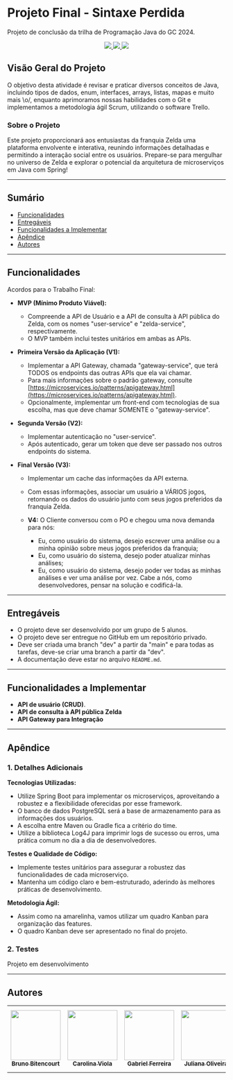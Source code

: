 # Projeto Final - Sintaxe Perdida
Projeto de conclusão da trilha de Programação Java do GC 2024.
<p align="center">
     <a alt="Java" href="https://java.com" target="_blank">
        <img src="https://img.shields.io/badge/Java-v21.0.4-ED8B00.svg" />
    </a>
     <a alt="Maven" href="https://maven.apache.org/index.html" target="_blank">
        <img src="https://img.shields.io/badge/Maven-v4.0.0-CD2335.svg" />
    </a>
     <a alt="IntelliJ IDEA" href="https://www.jetbrains.com/idea/" target="_blank">
        <img src="https://img.shields.io/badge/IntelliJ IDEA-2024.2.4-087CFA.svg" />
    </a>
</p>

## Visão Geral do Projeto

O objetivo desta atividade é revisar e praticar diversos conceitos de Java,
incluindo tipos de dados, enum, interfaces, arrays, listas, mapas e muito
mais \o/, enquanto aprimoramos nossas habilidades com o Git e implementamos
a metodologia ágil Scrum, utilizando o software Trello.

### Sobre o Projeto
Este projeto proporcionará aos entusiastas da franquia Zelda uma plataforma envolvente e interativa, reunindo informações 
detalhadas e permitindo a interação social entre os usuários. Prepare-se para mergulhar no universo de Zelda e explorar 
o potencial da arquitetura de microserviços em Java com Spring!

---

## Sumário

- [Funcionalidades](#funcionalidades)
- [Entregáveis](#entregáveis)
- [Funcionalidades a Implementar](#funcionalidades-a-implementar)
- [Apêndice](#apêndice)
- [Autores](#autores)

---
## Funcionalidades

Acordos para o Trabalho Final:

- **MVP (Mínimo Produto Viável):**
    - Compreende a API de Usuário e a API de consulta à API pública do Zelda, com os nomes "user-service" e "zelda-service", respectivamente.
    - O MVP também inclui testes unitários em ambas as APIs.

- **Primeira Versão da Aplicação (V1):**
    - Implementar a API Gateway, chamada "gateway-service", que terá TODOS os endpoints das outras APIs que ela vai chamar.
    - Para mais informações sobre o padrão gateway, consulte [https://microservices.io/patterns/apigateway.html](https://microservices.io/patterns/apigateway.html).
    - Opcionalmente, implementar um front-end com tecnologias de sua escolha, mas que deve chamar SOMENTE o "gateway-service".

- **Segunda Versão (V2):**
    - Implementar autenticação no "user-service".
    - Após autenticado, gerar um token que deve ser passado nos outros endpoints do sistema.

- **Final Versão (V3):**
    - Implementar um cache das informações da API externa.
    - Com essas informações, associar um usuário a VÁRIOS jogos, retornando os dados do usuário junto com seus jogos preferidos da franquia Zelda.

    - **V4:**
      O Cliente conversou com o PO e chegou uma nova demanda para nós:
        - Eu, como usuário do sistema, desejo escrever uma análise ou a minha opinião sobre meus jogos preferidos da franquia;
        - Eu, como usuário do sistema, desejo poder atualizar minhas análises;
        - Eu, como usuário do sistema, desejo poder ver todas as minhas análises e ver uma análise por vez.
          Cabe a nós, como desenvolvedores, pensar na solução e codificá-la.

---

## Entregáveis

- O projeto deve ser desenvolvido por um grupo de 5 alunos.
- O projeto deve ser entregue no GitHub em um repositório privado.
- Deve ser criada uma branch "dev" a partir da "main" e para todas as tarefas, deve-se criar uma branch a partir da "dev".
- A documentação deve estar no arquivo `README.md`.

---

## Funcionalidades a Implementar

- **API de usuário (CRUD)**.
- **API de consulta à API pública Zelda**
- **API Gateway para Integração**

---

## Apêndice

### 1. Detalhes Adicionais

**Tecnologias Utilizadas:**
- Utilize Spring Boot para implementar os microserviços, aproveitando a robustez e a flexibilidade oferecidas por esse framework.
- O banco de dados PostgreSQL será a base de armazenamento para as informações dos usuários.
- A escolha entre Maven ou Gradle fica a critério do time.
- Utilize a biblioteca Log4J para imprimir logs de sucesso ou erros, uma prática comum no dia a dia de desenvolvedores.

**Testes e Qualidade de Código:**
- Implemente testes unitários para assegurar a robustez das funcionalidades de cada microserviço.
- Mantenha um código claro e bem-estruturado, aderindo às melhores práticas de desenvolvimento.

**Metodologia Ágil:**
- Assim como na amarelinha, vamos utilizar um quadro Kanban para organização das features.
- O quadro Kanban deve ser apresentado no final do projeto.

### 2. Testes

Projeto em desenvolvimento


---

## Autores
<table>
  <tr>
    <td align="center">
      <a href="https://github.com/BrunoBitencourt99">
        <img loading="lazy" src="https://avatars.githubusercontent.com/u/158428292?v=4" width="115"/><br />
        <sub><b>Bruno Bitencourt</b></sub>
      </a>
    </td>
    <td align="center">
      <a href="https://github.com/Diasvcarol">
        <img loading="lazy" src="https://avatars.githubusercontent.com/u/174751469?v=4" width="115"/><br />
        <sub><b>Carolina Viola</b></sub>
      </a>
    </td>
    <td align="center">
      <a href="https://github.com/GFerrDev">
        <img loading="lazy" src="https://avatars.githubusercontent.com/u/173212989?v=4" width="115"/><br />
        <sub><b>Gabriel Ferreira</b></sub>
      </a>
    </td>
    <td align="center">
      <a href="https://github.com/juliana-oliveira7">
        <img loading="lazy" src="https://avatars.githubusercontent.com/u/124221589?v=4" width="115"/><br />
        <sub><b>Juliana Oliveira</b></sub>
      </a>
    </td>
    <td align="center">
      <a href="https://github.com/pedrohenriquelacerda">
        <img loading="lazy" src="https://avatars.githubusercontent.com/Nathalia-Asantos?v=4" width="115"/><br />
        <sub><b>Pedro Henrique Lacerda</b></sub>
      </a>
    </td>
  </tr>
</table>